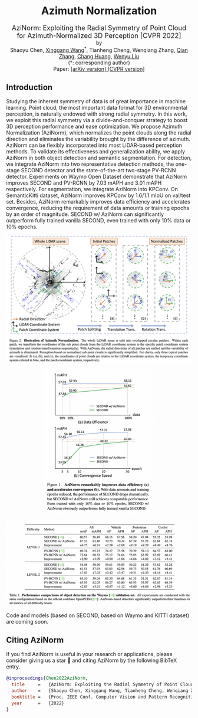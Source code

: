 <div align="center">
<h1>Azimuth Normalization </h1>
<span><font size="4", > AziNorm: Exploiting the Radial Symmetry of Point Cloud <br> for Azimuth-Normalized 3D Perception [CVPR 2022] </font></span>
<br>
by
<br>
Shaoyu Chen, <a href="https://xinggangw.info/">Xinggang Wang</a><sup><span>&#8224;</span></sup>, Tianheng Cheng, Wenqiang Zhang, <a href="https://scholar.google.com/citations?user=pCY-bikAAAAJ&hl=zh-CN">Qian Zhang</a>, <a href="https://scholar.google.com/citations?user=IyyEKyIAAAAJ&hl=zh-CN">Chang Huang</a>, <a href="http://eic.hust.edu.cn/professor/liuwenyu/"> Wenyu Liu</a>
</br>
(<span>&#8224;</span>: corresponding author)


<div>Paper: <a href="https://arxiv.org/abs/2203.13090">[arXiv version] </a><a href="">  [CVPR version]</a></div> 

</div>




## Introduction
Studying the inherent symmetry of data is of great importance in machine learning. Point cloud, the most important data format for 3D environmental perception, is naturally endowed with strong radial symmetry. In this work, we exploit this radial symmetry via a divide-and-conquer strategy to boost 3D perception performance and ease optimization. We propose Azimuth Normalization (AziNorm), which normalizes the point clouds along the radial direction and eliminates the variability brought by the difference of azimuth. AziNorm can be flexibly incorporated into most LiDAR-based perception methods. To validate its effectiveness and generalization ability, we apply AziNorm in both object detection and semantic segmentation. For detection, we integrate AziNorm into two representative detection methods, the one-stage SECOND detector and the state-of-the-art two-stage PV-RCNN detector. Experiments on Waymo Open Dataset demonstrate that AziNorm improves SECOND and PV-RCNN by 7.03 mAPH and 3.01 mAPH respectively. For segmentation, we integrate AziNorm into KPConv. On SemanticKitti dataset, AziNorm improves KPConv by 1.6/1.1 mIoU on val/test set. Besides, AziNorm remarkably improves data efficiency and accelerates convergence, reducing the requirement of data amounts or training epochs by an order of magnitude. SECOND w/ AziNorm can significantly outperform fully trained vanilla SECOND, even trained with only 10\% data or 10\% epochs.




![framework](./docs/framework.png)

<div align="center">
<img src=./docs/curve.png width=60% />
</div>
<!-- ![curve]() -->


![3D_detection](./docs/3D_detection.png)


Code and models (based on SECOND, based on Waymo and KITTI dataset) are coming soon.


## Citing AziNorm

If you find AziNorm is useful in your research or applications, please consider giving us a star &#127775; and citing AziNorm by the following BibTeX entry.

```BibTeX
@inproceedings{Chen2022AziNorm,
  title     =   {AziNorm: Exploiting the Radial Symmetry of Point Cloud for Azimuth-Normalized 3D Perception},
  author    =   {Shaoyu Chen, Xinggang Wang, Tianheng Cheng, Wenqiang Zhang, Qian Zhang, Chang Huang and Wenyu, Liu},
  booktitle =   {Proc. IEEE Conf. Computer Vision and Pattern Recognition (CVPR)},
  year      =   {2022}
}

```
